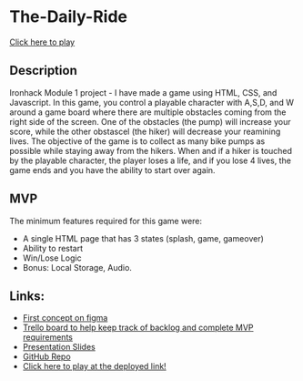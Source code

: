 # The-Daily-Ride

<a href="https://augustcolonna.github.io/The-Daily-Ride/">Click here to play</a>

<h2>Description</h2>
<p>Ironhack Module 1 project - I have made a game using HTML, CSS, and Javascript. In this game, you control a playable character with A,S,D, and W around a game board where there are multiple obstacles coming from the right side of the screen. One of the obstacles (the pump) will increase your score, while the other obstascel (the hiker) will decrease your reamining lives. The objective of the game is to collect as many bike pumps as possible while staying away from the hikers. When and if a hiker is touched by the playable character, the player loses a life, and if you lose 4 lives, the game ends and you have the ability to start over again.</p>

<h2>MVP</h2>
<span>The minimum features required for this game were:</span>
<ul>
    <li>A single HTML page that has 3 states (splash, game, gameover)</li>
    <li>Ability to restart</li>
    <li>Win/Lose Logic</li>
    <li>Bonus: Local Storage, Audio.</li>
</ul>

<h2>Links:</h2>
<ul>
    <li><a href="https://www.figma.com/file/dgm66oDqWlOGV89hJ069cA/Ride-for-Your-life-Game?node-id=0-1&t=sbHPtgiBBnkbmlVO-0"> First concept on figma</a></li>
    <li><a href="https://trello.com/b/YgcNoobj/module-1-final-project">Trello board to help keep track of backlog and complete MVP requirements</a></li>
    <li><a href="https://app.pitch.com/app/player/eccc70a7-f7e7-4f06-92f5-c0f54d78340d/ab18f9a0-1585-478e-bb0b-bcf55422a9a1/1a27bd12-80ee-418c-95e8-7a0cf409d06b">Presentation Slides</a></li>
    <li><a href="https://github.com/augustcolonna/The-Daily-Ride">GitHub Repo</a></li>
    <li><a href="https://augustcolonna.github.io/The-Daily-Ride/">Click here to play at the deployed link!</a></li>
</ul>
